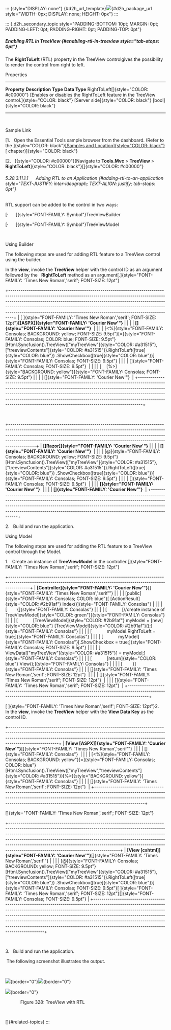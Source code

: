 ::: {style="DISPLAY: none"}
[](ms-xhelp:///?Id=d2h_url_template){#d2h_url_template}![](!package_url!){#d2h_package_url style="WIDTH: 0px; DISPLAY: none; HEIGHT: 0px"}
:::

::: {.d2h_secondary_topic style="PADDING-BOTTOM: 10pt; MARGIN: 0pt; PADDING-LEFT: 0pt; PADDING-RIGHT: 0pt; PADDING-TOP: 0pt"}
##### Enabling RTL in TreeView {#enabling-rtl-in-treeview style="tab-stops: 0pt"}

The **RightToLeft** (RTL) property in the TreeView controlgives the possibility to render the control from right to left.

Properties

  --------------------------------------- ---------------------------------------------------------------------------------------------- ------------------------------------- ------------------------------
  **Property**                            **Description**                                                                                **Type**                              **Data Type**
  RightToLeft[]{style="COLOR: #c00000"}   [Enables or disables the RightToLeft feature in the TreeView control.]{style="COLOR: black"}   [Server side]{style="COLOR: black"}   [bool]{style="COLOR: black"}
  --------------------------------------- ---------------------------------------------------------------------------------------------- ------------------------------------- ------------------------------

 

Sample Link

[1.   Open the Essential Tools sample browser from the dashboard. (Refer to the ]{style="COLOR: black"}[[Samples and Location]{style="COLOR: black"}](http://help.syncfusion.com/ug_94/User%20Interface/ASP.NET%20MVC/Tools/Documents/sampleandlocation.htm)[ chapter)]{style="COLOR: black"}

[2.   ]{style="COLOR: #c00000"}[Navigate to **Tools.Mvc** \> **TreeView** \> **RightToLeft**]{style="COLOR: black"}[]{style="COLOR: #c00000"}

###### 5.28.3.11.1.1      Adding RTL to an Application {#adding-rtl-to-an-application style="TEXT-JUSTIFY: inter-ideograph; TEXT-ALIGN: justify; tab-stops: 0pt"}

RTL support can be added to the control in two ways:

[·      ]{style="FONT-FAMILY: Symbol"}TreeViewBuilder

[·      ]{style="FONT-FAMILY: Symbol"}TreeViewModel

 

Using Builder

The following steps are used for adding RTL feature to a TreeView control using the builder.

In the **view**, invoke the **TreeView** helper with the control ID as an argument followed by the   **RightToLeft** method as an argument[.]{style="FONT-FAMILY: 'Times New Roman','serif'; FONT-SIZE: 12pt"}

+--------------------------------------------------------------------------------------------------------------------------------------------------------------------------------------------------------------------------------------------------------------------------------------------------------------------------------------------------------------------------------------------------------+
| [ ]{style="FONT-FAMILY: 'Times New Roman','serif'; FONT-SIZE: 12pt"}**[\[ASPX\]]{style="FONT-FAMILY: 'Courier New'"}**                                                                                                                                                                                                                                                                                 |
|                                                                                                                                                                                                                                                                                                                                                                                                        |
| **[]{style="FONT-FAMILY: 'Courier New'"}**                                                                                                                                                                                                                                                                                                                                                             |
|                                                                                                                                                                                                                                                                                                                                                                                                        |
| [\<%]{style="FONT-FAMILY: Consolas; BACKGROUND: yellow; FONT-SIZE: 9.5pt"}[=]{style="FONT-FAMILY: Consolas; COLOR: blue; FONT-SIZE: 9.5pt"}[Html.Syncfusion().TreeView([\"myTreeView\"]{style="COLOR: #a31515"}, [\"treeviewContents\"]{style="COLOR: #a31515"}).RightToLeft([true]{style="COLOR: blue"}) .ShowCheckbox([true]{style="COLOR: blue"})]{style="FONT-FAMILY: Consolas; FONT-SIZE: 9.5pt"} |
|                                                                                                                                                                                                                                                                                                                                                                                                        |
| []{style="FONT-FAMILY: Consolas; FONT-SIZE: 9.5pt"}                                                                                                                                                                                                                                                                                                                                                    |
|                                                                                                                                                                                                                                                                                                                                                                                                        |
| [    [%\>]{style="BACKGROUND: yellow"}]{style="FONT-FAMILY: Consolas; FONT-SIZE: 9.5pt"}                                                                                                                                                                                                                                                                                                               |
|                                                                                                                                                                                                                                                                                                                                                                                                        |
| []{style="FONT-FAMILY: 'Courier New'"}                                                                                                                                                                                                                                                                                                                                                                 |
+--------------------------------------------------------------------------------------------------------------------------------------------------------------------------------------------------------------------------------------------------------------------------------------------------------------------------------------------------------------------------------------------------------+

 

+-------------------------------------------------------------------------------------------------------------------------------------------------------------------------------------------------------------------------------------------------------------------------------------------------------------------------------------+
| **[\[Razor\]]{style="FONT-FAMILY: 'Courier New'"}**                                                                                                                                                                                                                                                                                 |
|                                                                                                                                                                                                                                                                                                                                     |
| **[]{style="FONT-FAMILY: 'Courier New'"}**                                                                                                                                                                                                                                                                                          |
|                                                                                                                                                                                                                                                                                                                                     |
| [@]{style="FONT-FAMILY: Consolas; BACKGROUND: yellow; FONT-SIZE: 9.5pt"}[Html.Syncfusion().TreeView([\"myTreeView\"]{style="COLOR: #a31515"}, [\"treeviewContents\"]{style="COLOR: #a31515"}).RightToLeft([true]{style="COLOR: blue"}) .ShowCheckbox([true]{style="COLOR: blue"})]{style="FONT-FAMILY: Consolas; FONT-SIZE: 9.5pt"} |
|                                                                                                                                                                                                                                                                                                                                     |
| []{style="FONT-FAMILY: Consolas; FONT-SIZE: 9.5pt"}                                                                                                                                                                                                                                                                                 |
|                                                                                                                                                                                                                                                                                                                                     |
| **[]{style="FONT-FAMILY: 'Courier New'"}**                                                                                                                                                                                                                                                                                          |
|                                                                                                                                                                                                                                                                                                                                     |
| **[]{style="FONT-FAMILY: 'Courier New'"}**                                                                                                                                                                                                                                                                                          |
+-------------------------------------------------------------------------------------------------------------------------------------------------------------------------------------------------------------------------------------------------------------------------------------------------------------------------------------+

2.   Build and run the application.

Using Model

The following steps are used for adding the RTL feature to a TreeView control through the Model.

1.   Create an instance of **TreeViewModel** in the controller.[]{style="FONT-FAMILY: 'Times New Roman','serif'; FONT-SIZE: 12pt"}

+----------------------------------------------------------------------------------------------------------------------------------------------------------------------+
| **[Controller]{style="FONT-FAMILY: 'Courier New'"}**[]{style="FONT-FAMILY: 'Times New Roman','serif'"}                                                               |
|                                                                                                                                                                      |
| [public]{style="FONT-FAMILY: Consolas; COLOR: blue"}[ [ActionResult]{style="COLOR: #2b91af"} Index()]{style="FONT-FAMILY: Consolas"}                                 |
|                                                                                                                                                                      |
| [        {]{style="FONT-FAMILY: Consolas"}                                                                                                                           |
|                                                                                                                                                                      |
| [            [//create instance of TreeViewModel]{style="COLOR: green"}]{style="FONT-FAMILY: Consolas"}                                                              |
|                                                                                                                                                                      |
| [            [TreeViewModel]{style="COLOR: #2b91af"} myModel = [new]{style="COLOR: blue"} [TreeViewModel]{style="COLOR: #2b91af"}();]{style="FONT-FAMILY: Consolas"} |
|                                                                                                                                                                      |
| [            myModel.RightToLeft = true;]{style="FONT-FAMILY: Consolas"}                                                                                             |
|                                                                                                                                                                      |
| [            myModel]{style="FONT-FAMILY: Consolas"}[.ShowCheckbox = true;]{style="FONT-FAMILY: Consolas; FONT-SIZE: 9.5pt"}                                         |
|                                                                                                                                                                      |
| [            ViewData\[[\"myTreeView\"]{style="COLOR: #a31515"}\] = myModel;]{style="FONT-FAMILY: Consolas"}                                                         |
|                                                                                                                                                                      |
| [            [return]{style="COLOR: blue"} View();]{style="FONT-FAMILY: Consolas"}                                                                                   |
|                                                                                                                                                                      |
| [        }]{style="FONT-FAMILY: Consolas"}                                                                                                                           |
|                                                                                                                                                                      |
| []{style="FONT-FAMILY: 'Times New Roman','serif'; FONT-SIZE: 12pt"}                                                                                                  |
|                                                                                                                                                                      |
| []{style="FONT-FAMILY: 'Times New Roman','serif'; FONT-SIZE: 12pt"}                                                                                                  |
|                                                                                                                                                                      |
| []{style="FONT-FAMILY: 'Times New Roman','serif'; FONT-SIZE: 12pt"}                                                                                                  |
+----------------------------------------------------------------------------------------------------------------------------------------------------------------------+

[ ]{style="FONT-FAMILY: 'Times New Roman','serif'; FONT-SIZE: 12pt"}2.   In the **view**, invoke the **TreeView** helper with the **View Data Key** as the control ID.

+------------------------------------------------------------------------------------------------------------------------------------------------------------------------------------------------------------------------------------------------------------------+
| **[View \[ASPX\]]{style="FONT-FAMILY: 'Courier New'"}**[]{style="FONT-FAMILY: 'Times New Roman','serif'"}                                                                                                                                                        |
|                                                                                                                                                                                                                                                                  |
| []{style="FONT-FAMILY: Consolas"}                                                                                                                                                                                                                                |
|                                                                                                                                                                                                                                                                  |
| [\<%]{style="FONT-FAMILY: Consolas; BACKGROUND: yellow"}[=]{style="FONT-FAMILY: Consolas; COLOR: blue"}[Html.Syncfusion().TreeView([\"myTreeView\","treeviewContents"]{style="COLOR: #a31515"})[%\>]{style="BACKGROUND: yellow"}]{style="FONT-FAMILY: Consolas"} |
|                                                                                                                                                                                                                                                                  |
| []{style="FONT-FAMILY: 'Times New Roman','serif'; FONT-SIZE: 12pt"}                                                                                                                                                                                              |
+------------------------------------------------------------------------------------------------------------------------------------------------------------------------------------------------------------------------------------------------------------------+

[]{style="FONT-FAMILY: 'Times New Roman','serif'; FONT-SIZE: 12pt"} 

+------------------------------------------------------------------------------------------------------------------------------------------------------------------------------------------------------------------------------------------------------------------------------------------------------------------------------------------------------------------------------------------------------------------------------------------------------------+
| **[View \[cshtml\]]{style="FONT-FAMILY: 'Courier New'"}**[]{style="FONT-FAMILY: 'Times New Roman','serif'"}                                                                                                                                                                                                                                                                                                                                                |
|                                                                                                                                                                                                                                                                                                                                                                                                                                                            |
| [@]{style="FONT-FAMILY: Consolas; BACKGROUND: yellow; FONT-SIZE: 9.5pt"}[Html.Syncfusion().TreeView([\"myTreeView\"]{style="COLOR: #a31515"}, [\"treeviewContents\"]{style="COLOR: #a31515"}).RightToLeft([true]{style="COLOR: blue"}) .ShowCheckbox([true]{style="COLOR: blue"})]{style="FONT-FAMILY: Consolas; FONT-SIZE: 9.5pt"}[ ]{style="FONT-FAMILY: 'Times New Roman','serif'; FONT-SIZE: 12pt"}[]{style="FONT-FAMILY: Consolas; FONT-SIZE: 9.5pt"} |
+------------------------------------------------------------------------------------------------------------------------------------------------------------------------------------------------------------------------------------------------------------------------------------------------------------------------------------------------------------------------------------------------------------------------------------------------------------+

 

3.   Build and run the application.

 The following screenshot illustrates the output.

 

![](ImagesExt/image56_357.png){border="0"}![](ImagesExt/image56_357.png){border="0"}

![](ImagesExt/image56_357.png){border="0"}

            Figure 328: TreeView with RTL

 

[]{#related-topics}
:::
